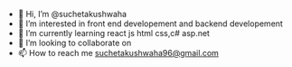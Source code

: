 - 👋 Hi, I’m @suchetakushwaha
- 👀 I’m interested in front end developement and backend developement 
- 🌱 I’m currently learning  react js html css,c# asp.net
- 💞️ I’m looking to collaborate on 
- 📫 How to reach me  suchetakushwaha96@gmail.com

<!---
suchetakushwaha/suchetakushwaha is a ✨ special ✨ repository because its `README.md` (this file) appears on your GitHub profile.
You can click the Preview link to take a look at your changes.
--->
